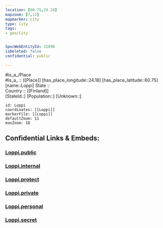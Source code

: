 ```yaml
---
location: [60.75,24.18] 
mapzoom: [7,12] 
mapmarker: city 
type: City
tags:
- geo/City


SpocWebEntityId: 32090
isDeleted: false
confidential: public

---
```

#is_a_/Place  
#is_a_ :: [[Place]] 
[has_place_longitude::24.18] 
[has_place_latitude::60.75] 
[name::Loppi] 
State ::  
Country :: [[Finland]]  
[StateId::] 
[Population::] 
[Unknown::] 


```leaflet
id: Loppi
coordinates: [[Loppi]] 
markerFile: [[Loppi]] 
defaultZoom: 11 
maxZoom: 18
```


## Confidential Links & Embeds: 

### [Loppi.public](/_public/\Earth\Continent\Europe\Europe~North\Finland\Provinces~Finland\Western_Finland\counties~Western_Finland\Kanta-Häme\CityLoppi.public.md) 

### [Loppi.internal](/_internal/\Earth\Continent\Europe\Europe~North\Finland\Provinces~Finland\Western_Finland\counties~Western_Finland\Kanta-Häme\CityLoppi.internal.md) 

### [Loppi.protect](/_protect/\Earth\Continent\Europe\Europe~North\Finland\Provinces~Finland\Western_Finland\counties~Western_Finland\Kanta-Häme\CityLoppi.protect.md) 

### [Loppi.private](/_private/\Earth\Continent\Europe\Europe~North\Finland\Provinces~Finland\Western_Finland\counties~Western_Finland\Kanta-Häme\CityLoppi.private.md) 

### [Loppi.personal](/_personal/\Earth\Continent\Europe\Europe~North\Finland\Provinces~Finland\Western_Finland\counties~Western_Finland\Kanta-Häme\CityLoppi.personal.md) 

### [Loppi.secret](/_secret/\Earth\Continent\Europe\Europe~North\Finland\Provinces~Finland\Western_Finland\counties~Western_Finland\Kanta-Häme\CityLoppi.secret.md)

